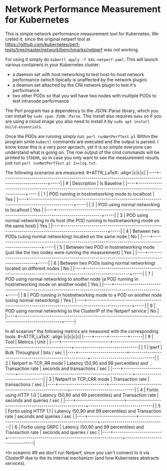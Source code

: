 # Network Performance Measurement for Kubernetes

This is simple network performance measurement tool for Kubernetes. We creted it, since the original netperf tool at https://github.com/kubernetes/perf-tests/tree/master/network/benchmarks/netperf was not working.

For using it simply do `kubectl apply -f k8s-netperf.yaml`. This will launch various containers in your Kubernetes cluster:
- a daemon set with host networking to test host-to-host network performance (which tipically is unaffected by the network plugin)
- a deamon set attached by the CNI network plugin to test it's performance
- two other PODs so that you will have two nodes with multiple PODs to test intranode performance

The Perl program has a dependency to the JSON::Parse library, which you can install by `sudo cpan JSON::Parse`. This install also requires `make` so if you are using a cloud image you also need to install it by `sudo apt install build-essentials`.

Once the PODs are running simply run: `perl runNetPerfTest.pl`
Within the program simle `kubectl` commands are executed and the output is parsed. I know know this is a very poor aproach, yet it is so simple everyone can understand what is going on.
The row output of the cmd commands will be printed to `STDERR`, so in case you only want to see the measurement results just run `perl runNetPerfTest.pl 2>>log.txt`.

The following scenarios are measured:
#+ATTR_LaTeX: :align |c|c|c|
|----+----------------------------------------------------------------------------------------------------+-----|
| #  | Description | Is Baseline | 
|----+----------------------------------------------------------------------------------------------------+-----|
| 1  | POD running in hostnetworking mode to localhost | Yes | 
|----+----------------------------------------------------------------------------------------------------+-----|
| 2  | POD using normal networking to localhost | Yes | 
|----+----------------------------------------------------------------------------------------------------+-----|
| 3  | POD using normal networking to its host (the POD running in hostnetworking mode on the same host) | Yes | 
|----+----------------------------------------------------------------------------------------------------+-----|
| 4  | Between two PODs (using normal networking) located on the same node | No | 
|----+----------------------------------------------------------------------------------------------------+-----|
| 5  | Between two POD in hostnetworking mode (just like the two nodes were running the measurement) | Yes | 
|----+----------------------------------------------------------------------------------------------------+-----|
| 6  | Between two PODs (using normal networking) located on different nodes | No | 
|----+----------------------------------------------------------------------------------------------------+-----|
| 7  | POD using normal networking to another node (a POD running in hostnetworking mode on another node) | Yes | 
|----+----------------------------------------------------------------------------------------------------+-----|
| 8  | POD running in hostnetworking mode to a POD on another node (using normal networking) | Yes | 
|----+----------------------------------------------------------------------------------------------------+-----|
| 9  | POD using normal networking to the ClusterIP of the Netperf service | No | 
|----+----------------------------------------------------------------------------------------------------+-----|

In all scearios* the following metrics are measured with the corresponding tools:
#+ATTR_LaTeX: :align |c|c|c|c|
|----+------+---------+------|
| #  | Tool | Metrics | Unit |
|----+------------------------+---------------------------------------------------------+--------------------------------|
| 1  | Iperf | Bulk Throughput | bits / sec | 
|----+------------------------+---------------------------------------------------------+--------------------------------|
| 2  | Netperf in TCP_RR mode | Latency (50,90 and 99 percentiles) and Transaction rate | seconds and transactions / sec | 
|----+------------------------+---------------------------------------------------------+--------------------------------|
| 3  | Netperf in TCP_CRR mode | Transaction rate | transactions / sec | 
|----+------------------------+---------------------------------------------------------+--------------------------------|
| 4  | Fortio using HTTP 1.0 | Latency (50,90 and 99 percentiles) and Transaction rate | seconds and queries / sec | 
|----+------------------------+---------------------------------------------------------+--------------------------------|
| 5  | Fortio using HTTP 1.1 | Latency (50,90 and 99 percentiles) and Transaction rate | seconds and queries / sec | 
|----+------------------------+---------------------------------------------------------+--------------------------------|
| 6  | Fortio using GRPC | Latency (50,90 and 99 percentiles) and Transaction rate | seconds and queries / sec | 
|----+------------------------+---------------------------------------------------------+--------------------------------|


*In sceanrio #9 we don't run Netperf, since you can't connect to it via ClusterIP due to the its internal mechanizm (and how Kubernetes abstracts services).


